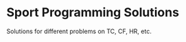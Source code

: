Sport Programming Solutions
==================

Solutions for different problems on TC, CF, HR, etc.
